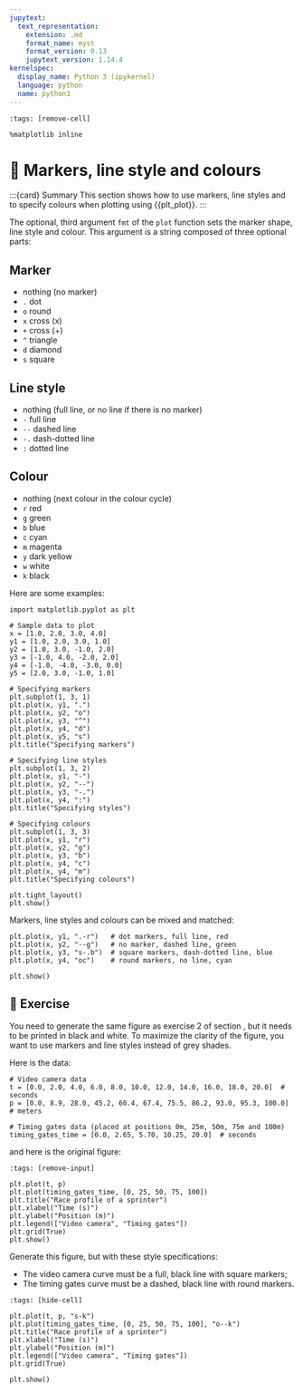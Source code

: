 ```yaml
---
jupytext:
  text_representation:
    extension: .md
    format_name: myst
    format_version: 0.13
    jupytext_version: 1.14.4
kernelspec:
  display_name: Python 3 (ipykernel)
  language: python
  name: python3
---
```


```{code-cell} ipython3
:tags: [remove-cell]

%matplotlib inline
```

# 📖 Markers, line style and colours

:::{card} Summary
This section shows how to use markers, line styles and to specify colours when plotting using {{plt_plot}}.
:::

The optional, third argument `fmt` of the `plot` function sets the marker shape, line style and colour. This argument is a string composed of three optional parts:

## Marker

- nothing (no marker)
- `.` dot
- `o` round
- `x` cross (x)
- `+` cross (+)
- `^` triangle
- `d` diamond
- `s` square

## Line style

- nothing (full line, or no line if there is no marker)
- `-` full line
- `--` dashed line
- `-.` dash-dotted line
- `:` dotted line

## Colour

- nothing (next colour in the colour cycle)
- `r` red
- `g` green
- `b` blue
- `c` cyan
- `m` magenta
- `y` dark yellow
- `w` white
- `k` black

Here are some examples:

```{code-cell} ipython3
import matplotlib.pyplot as plt

# Sample data to plot
x = [1.0, 2.0, 3.0, 4.0]
y1 = [1.0, 2.0, 3.0, 1.0]
y2 = [1.0, 3.0, -1.0, 2.0]
y3 = [-1.0, 4.0, -2.0, 2.0]
y4 = [-1.0, -4.0, -3.0, 0.0]
y5 = [2.0, 3.0, -1.0, 1.0]

# Specifying markers
plt.subplot(1, 3, 1)
plt.plot(x, y1, ".")
plt.plot(x, y2, "o")
plt.plot(x, y3, "^")
plt.plot(x, y4, "d")
plt.plot(x, y5, "s")
plt.title("Specifying markers")

# Specifying line styles
plt.subplot(1, 3, 2)
plt.plot(x, y1, "-")
plt.plot(x, y2, "--")
plt.plot(x, y3, "-.")
plt.plot(x, y4, ":")
plt.title("Specifying styles")

# Specifying colours
plt.subplot(1, 3, 3)
plt.plot(x, y1, "r")
plt.plot(x, y2, "g")
plt.plot(x, y3, "b")
plt.plot(x, y4, "c")
plt.plot(x, y4, "m")
plt.title("Specifying colours")

plt.tight_layout()
plt.show()
```

Markers, line styles and colours can be mixed and matched:

```{code-cell} ipython3
plt.plot(x, y1, ".-r")   # dot markers, full line, red
plt.plot(x, y2, "--g")   # no marker, dashed line, green
plt.plot(x, y3, "s-.b")  # square markers, dash-dotted line, blue
plt.plot(x, y4, "oc")    # round markers, no line, cyan

plt.show()
```

## 💪 Exercise

You need to generate the same figure as exercise 2 of section [](matplotlib_plot.md), but it needs to be printed in black and white. To maximize the clarity of the figure, you want to use markers and line styles instead of grey shades.

Here is the data:

```{code-cell} ipython3
# Video camera data
t = [0.0, 2.0, 4.0, 6.0, 8.0, 10.0, 12.0, 14.0, 16.0, 18.0, 20.0]  # seconds
p = [0.0, 8.9, 28.0, 45.2, 60.4, 67.4, 75.5, 86.2, 93.0, 95.3, 100.0]  # meters

# Timing gates data (placed at positions 0m, 25m, 50m, 75m and 100m)
timing_gates_time = [0.0, 2.65, 5.70, 10.25, 20.0]  # seconds
```

and here is the original figure:

```{code-cell} ipython3
:tags: [remove-input]

plt.plot(t, p)
plt.plot(timing_gates_time, [0, 25, 50, 75, 100])
plt.title("Race profile of a sprinter")
plt.xlabel("Time (s)")
plt.ylabel("Position (m)")
plt.legend(["Video camera", "Timing gates"])
plt.grid(True)
plt.show()
```

Generate this figure, but with these style specifications:

- The video camera curve must be a full, black line with square markers;
- The timing gates curve must be a dashed, black line with round markers.

```{code-cell} ipython3
:tags: [hide-cell]

plt.plot(t, p, "s-k")
plt.plot(timing_gates_time, [0, 25, 50, 75, 100], "o--k")
plt.title("Race profile of a sprinter")
plt.xlabel("Time (s)")
plt.ylabel("Position (m)")
plt.legend(["Video camera", "Timing gates"])
plt.grid(True)

plt.show()
```
